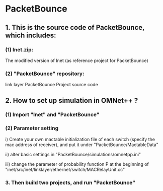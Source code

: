 # PacketBounce

## 1. This is the source code of PacketBounce, which includes:
### (1) Inet.zip: 

The modified version of Inet (as reference project for PacketBounce)
 
### (2) "PacketBounce" repository: 

link layer PacketBounce Project source code

## 2. How to set up simulation in OMNet++ ?
###  (1) Import "Inet" and "PacketBounce"

###  (2) Parameter setting

   i) Create your own mactable initialization file of each switch (specify the mac address of receiver), and put it under "PacketBounce/MactableData"
  
   ii) alter basic settings in "PacketBounce/simulations/omnetpp.ini"
  
   iii) change the parameter of probability function P at the beginning of "inet/src/inet/linklayer/ethernet/switch/MACRelayUnit.cc"

### 3. Then build two projects, and run "PacketBounce"
